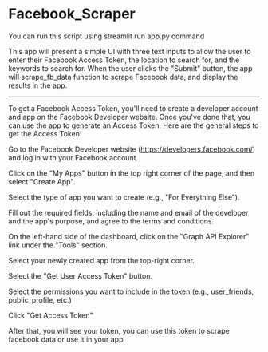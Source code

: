 # Facebook_Scraper

You can run this script using streamlit run app.py command

This app will present a simple UI with three text inputs to allow the user to enter their Facebook Access Token, the location to search for, and the keywords to search for. When the user clicks the "Submit" button, the app will  scrape_fb_data function to scrape Facebook data, and display the results in the app.

------------------------------

To get a Facebook Access Token, you'll need to create a developer account and app on the Facebook Developer website. Once you've done that, you can use the app to generate an Access Token. Here are the general steps to get the Access Token:

Go to the Facebook Developer website (https://developers.facebook.com/) and log in with your Facebook account.

Click on the "My Apps" button in the top right corner of the page, and then select "Create App".

Select the type of app you want to create (e.g., "For Everything Else").

Fill out the required fields, including the name and email of the developer and the app's purpose, and agree to the terms and conditions.

On the left-hand side of the dashboard, click on the "Graph API Explorer" link under the "Tools" section.

Select your newly created app from the top-right corner.

Select the "Get User Access Token" button.

Select the permissions you want to include in the token (e.g., user_friends, public_profile, etc.)

Click "Get Access Token"

After that, you will see your token, you can use this token to scrape facebook data or use it in your app
